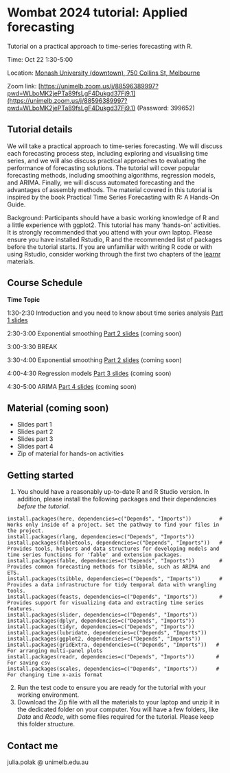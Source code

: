 # Wombat 2024 tutorial: Applied forecasting

Tutorial on a practical approach to time-series forecasting with R. 

Time: Oct 22 1:30-5:00

Location: [Monash University (downtown), 750 Collins St, Melbourne](https://www.google.com/maps/place/Monash+College+City+Campus/@-37.8200186,144.9493095,15z/data=!4m6!3m5!1s0x6ad65d4dbf52da3d:0xe25a5625211a931e!8m2!3d-37.8200186!4d144.9493095!16s%2Fm%2F0kg1lss?entry=ttu&g_ep=EgoyMDI0MTAwOS4wIKXMDSoASAFQAw%3D%3D)

Zoom link: [https://unimelb.zoom.us/j/88596389997?pwd=WLboMK2jePTa89fsLgF4Dukgd37Fj9.1](https://unimelb.zoom.us/j/88596389997?pwd=WLboMK2jePTa89fsLgF4Dukgd37Fj9.1) (Password: 399652)

## Tutorial details

We will take a practical approach to time-series forecasting. We will discuss each forecasting process step, including exploring and visualising time series, and we will also discuss practical approaches to evaluating the performance of forecasting solutions. The tutorial will cover popular forecasting methods, including smoothing algorithms, regression models, and ARIMA. Finally, we will discuss automated forecasting and the advantages of assembly methods. The material covered in this tutorial is inspired by the book Practical Time Series Forecasting with R: A Hands-On Guide.

Background: Participants should have a basic working knowledge of R and a little experience with ggplot2. This tutorial has many ‘hands-on’ activities. It is strongly recommended that you attend with your own laptop. Please ensure you have installed Rstudio, R and the recommended list of packages before the tutorial starts. If you are unfamiliar with writing R code or with using Rstudio, consider working through the first two chapters of the [learnr](https://learnr.numbat.space/) materials.

## Course Schedule
**Time**	   **Topic**

1:30-2:30  	Introduction and you need to know about time series analysis [Part 1 slides]() 

2:30-3:00 	Exponential smoothing [Part 2 slides]() (coming soon)

3:00-3:30 	BREAK

3:30-4:00	  Exponential smoothing [Part 2 slides]() (coming soon)

4:00-4:30   Regression models [Part 3 slides]() (coming soon)

4:30-5:00	ARIMA [Part 4 slides]() (coming soon)


## Material (coming soon)
- Slides part 1 
- Slides part 2
- Slides part 3
- Slides part 4
- Zip of material for hands-on activities

## Getting started
1. You should have a reasonably up-to-date R and R Studio version. In addition, please install the following packages and their dependencies *before the tutorial*.
```
install.packages(here, dependencies=c("Depends", "Imports"))         # Works only inside of a project. Set the pathway to find your files in the project.
install.packages(rlang, dependencies=c("Depends", "Imports"))
install.packages(fabletools, dependencies=c("Depends", "Imports"))   # Provides tools, helpers and data structures for developing models and time series functions for 'fable' and extension packages.
install.packages(fable, dependencies=c("Depends", "Imports"))        # Provides common forecasting methods for tsibble, such as ARIMA and ETS. 
install.packages(tsibble, dependencies=c("Depends", "Imports"))      # Provides a data infrastructure for tidy temporal data with wrangling tools.
install.packages(feasts, dependencies=c("Depends", "Imports"))       # Provides support for visualizing data and extracting time series features.
install.packages(slider, dependencies=c("Depends", "Imports")) 
install.packages(dplyr, dependencies=c("Depends", "Imports"))
install.packages(tidyr, dependencies=c("Depends", "Imports"))
install.packages(lubridate, dependencies=c("Depends", "Imports"))
install.packages(ggplot2, dependencies=c("Depends", "Imports"))
install.packages(gridExtra, dependencies=c("Depends", "Imports"))   # For arranging multi-panel plots
install.packages(readr, dependencies=c("Depends", "Imports"))       # For saving csv
install.packages(scales, dependencies=c("Depends", "Imports"))      # For changing time x-axis format
```


2. Run the test code to ensure you are ready for the tutorial with your working environment.
3. Download the Zip file with all the materials to your laptop and unzip it in the dedicated folder on your computer. You will have a few folders, like *Data* and *Rcode*, with some files required for the tutorial. Please keep this folder structure.
   

 ## Contact me
 julia.polak @ unimelb.edu.au








